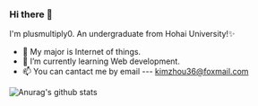 ### Hi there 👋
I'm plusmultiply0. An undergraduate from Hohai University!✨ 

- 🔭 My major is Internet of things.
- 🌱 I’m currently learning Web development.
- 📫 You can cantact me by email --- kimzhou36@foxmail.com

![Anurag's github stats](https://github-readme-stats.vercel.app/api?username=plusmultiply0&count_private=true&show_icons=true)

